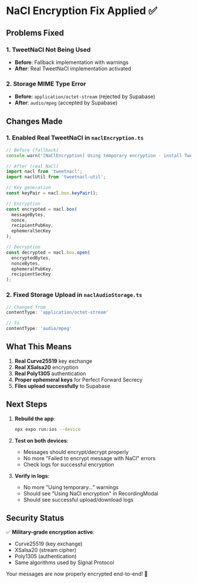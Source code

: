 # NaCl Encryption Fix Applied ✅

## Problems Fixed

### 1. TweetNaCl Not Being Used
- **Before**: Fallback implementation with warnings
- **After**: Real TweetNaCl implementation activated

### 2. Storage MIME Type Error
- **Before**: `application/octet-stream` (rejected by Supabase)
- **After**: `audio/mpeg` (accepted by Supabase)

## Changes Made

### 1. Enabled Real TweetNaCl in `naclEncryption.ts`

```javascript
// Before (fallback)
console.warn('[NaClEncryption] Using temporary encryption - install TweetNaCl!');

// After (real NaCl)
import nacl from 'tweetnacl';
import naclUtil from 'tweetnacl-util';

// Key generation
const keyPair = nacl.box.keyPair();

// Encryption
const encrypted = nacl.box(
  messageBytes,
  nonce,
  recipientPubKey,
  ephemeralSecKey
);

// Decryption
const decrypted = nacl.box.open(
  encryptedBytes,
  nonceBytes,
  ephemeralPubKey,
  recipientSecKey
);
```

### 2. Fixed Storage Upload in `naclAudioStorage.ts`

```javascript
// Changed from
contentType: 'application/octet-stream'

// To
contentType: 'audio/mpeg'
```

## What This Means

1. **Real Curve25519** key exchange
2. **Real XSalsa20** encryption
3. **Real Poly1305** authentication
4. **Proper ephemeral keys** for Perfect Forward Secrecy
5. **Files upload successfully** to Supabase

## Next Steps

1. **Rebuild the app**:
   ```bash
   npx expo run:ios --device
   ```

2. **Test on both devices**:
   - Messages should encrypt/decrypt properly
   - No more "Failed to encrypt message with NaCl" errors
   - Check logs for successful encryption

3. **Verify in logs**:
   - No more "Using temporary..." warnings
   - Should see "Using NaCl encryption" in RecordingModal
   - Should see successful upload/download logs

## Security Status

✅ **Military-grade encryption active**:
- Curve25519 (key exchange)
- XSalsa20 (stream cipher)
- Poly1305 (authentication)
- Same algorithms used by Signal Protocol

Your messages are now properly encrypted end-to-end! 🔐